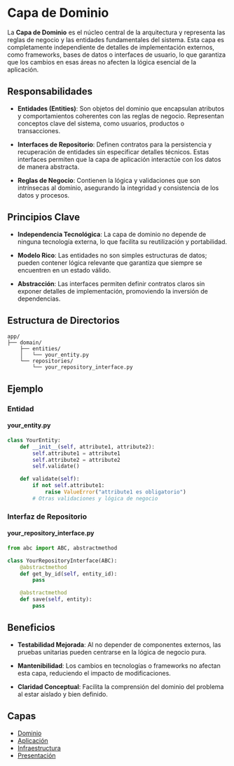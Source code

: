 # Capa de Dominio

La **Capa de Dominio** es el núcleo central de la arquitectura y representa las reglas de negocio y las entidades fundamentales del sistema. Esta capa es completamente independiente de detalles de implementación externos, como frameworks, bases de datos o interfaces de usuario, lo que garantiza que los cambios en esas áreas no afecten la lógica esencial de la aplicación.

## Responsabilidades

- **Entidades (Entities)**: Son objetos del dominio que encapsulan atributos y comportamientos coherentes con las reglas de negocio. Representan conceptos clave del sistema, como usuarios, productos o transacciones.

- **Interfaces de Repositorio**: Definen contratos para la persistencia y recuperación de entidades sin especificar detalles técnicos. Estas interfaces permiten que la capa de aplicación interactúe con los datos de manera abstracta.

- **Reglas de Negocio**: Contienen la lógica y validaciones que son intrínsecas al dominio, asegurando la integridad y consistencia de los datos y procesos.

## Principios Clave

- **Independencia Tecnológica**: La capa de dominio no depende de ninguna tecnología externa, lo que facilita su reutilización y portabilidad.

- **Modelo Rico**: Las entidades no son simples estructuras de datos; pueden contener lógica relevante que garantiza que siempre se encuentren en un estado válido.

- **Abstracción**: Las interfaces permiten definir contratos claros sin exponer detalles de implementación, promoviendo la inversión de dependencias.

## Estructura de Directorios

```plaintext
app/
├── domain/
    ├── entities/
    │   └── your_entity.py
    └── repositories/
        └── your_repository_interface.py
```

## Ejemplo

### Entidad

#### your_entity.py

```python
class YourEntity:
    def __init__(self, attribute1, attribute2):
        self.attribute1 = attribute1
        self.attribute2 = attribute2
        self.validate()

    def validate(self):
        if not self.attribute1:
            raise ValueError("attribute1 es obligatorio")
        # Otras validaciones y lógica de negocio
```

### Interfaz de Repositorio

#### your_repository_interface.py

```python
from abc import ABC, abstractmethod

class YourRepositoryInterface(ABC):
    @abstractmethod
    def get_by_id(self, entity_id):
        pass

    @abstractmethod
    def save(self, entity):
        pass
```

## Beneficios

- **Testabilidad Mejorada**: Al no depender de componentes externos, las pruebas unitarias pueden centrarse en la lógica de negocio pura.

- **Mantenibilidad**: Los cambios en tecnologías o frameworks no afectan esta capa, reduciendo el impacto de modificaciones.

- **Claridad Conceptual**: Facilita la comprensión del dominio del problema al estar aislado y bien definido.


## Capas
- [Dominio](dominio.md)
- [Aplicación](presentacion.md)
- [Infraestructura](infraestructura.md)
- [Presentación](presentacion.md)


